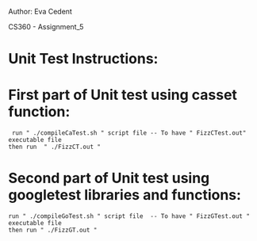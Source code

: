 Author: Eva Cedent

CS360 - Assignment_5

# Unit Test Instructions:

# First part of Unit test using casset function:
	 run " ./compileCaTest.sh " script file -- To have " FizzCTest.out" executable file
	then run  " ./FizzCT.out "

# Second part of Unit test using googletest libraries and functions:
	run " ./compileGoTest.sh " script file  -- To have " FizzGTest.out " executable file
	then run " ./FizzGT.out "

